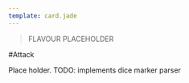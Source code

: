 ```yaml
---
template: card.jade
---
```


> FLAVOUR PLACEHOLDER

#Attack

Place holder. TODO: implements dice marker parser
